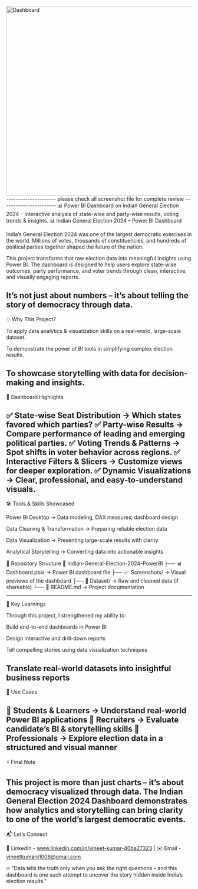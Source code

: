 <img width="873" height="514" alt="Dashboard" src="https://github.com/user-attachments/assets/c7552bae-2225-4888-b9d4-a15bb88f460e" />
---------------------
please check all screenshot file for complete review
-----------------------
📊 Power BI Dashboard on Indian General Election 2024 – Interactive analysis of state-wise and party-wise results, voting trends &amp; insights.
📊 Indian General Election 2024 – Power BI Dashboard

India’s General Election 2024 was one of the largest democratic exercises in the world. Millions of votes, thousands of constituencies, and hundreds of political parties together shaped the future of the nation.

This project transforms that raw election data into meaningful insights using Power BI. The dashboard is designed to help users explore state-wise outcomes, party performance, and voter trends through clean, interactive, and visually engaging reports.

It’s not just about numbers – it’s about telling the story of democracy through data.
------------------------------------------
✨ Why This Project?

To apply data analytics & visualization skills on a real-world, large-scale dataset.

To demonstrate the power of BI tools in simplifying complex election results.

To showcase storytelling with data for decision-making and insights.
---------------------------------------------
🚀 Dashboard Highlights

✅ State-wise Seat Distribution → Which states favored which parties?
✅ Party-wise Results → Compare performance of leading and emerging political parties.
✅ Voting Trends & Patterns → Spot shifts in voter behavior across regions.
✅ Interactive Filters & Slicers → Customize views for deeper exploration.
✅ Dynamic Visualizations → Clear, professional, and easy-to-understand visuals.
--------------------------------------------
🛠️ Tools & Skills Showcased

Power BI Desktop → Data modeling, DAX measures, dashboard design

Data Cleaning & Transformation → Preparing reliable election data

Data Visualization → Presenting large-scale results with clarity

Analytical Storytelling → Converting data into actionable insights

📂 Repository Structure
📁 Indian-General-Election-2024-PowerBI
 ├── 📊 Dashboard.pbix        → Power BI dashboard file
 ├── 📈 Screenshots/          → Visual previews of the dashboard
 ├── 📂 Dataset/              → Raw and cleaned data (if shareable)
 └── 📄 README.md             → Project documentation

--------------------------------------------------

🎯 Key Learnings

Through this project, I strengthened my ability to:

Build end-to-end dashboards in Power BI

Design interactive and drill-down reports

Tell compelling stories using data visualization techniques

Translate real-world datasets into insightful business reports
------------------------------------------
📌 Use Cases

🔹 Students & Learners → Understand real-world Power BI applications
🔹 Recruiters → Evaluate candidate’s BI & storytelling skills
🔹 Professionals → Explore election data in a structured and visual manner
-----------------------------------------
⚡ Final Note

This project is more than just charts – it’s about democracy visualized through data.
The Indian General Election 2024 Dashboard demonstrates how analytics and storytelling can bring clarity to one of the world’s largest democratic events.
-------------------------------------------
📬 Let’s Connect

💼 LinkedIn -  www.linkedin.com/in/vineet-kumar-40ba27323
 | ✉️ Email - vineetkumarji1008@gmail.com

🔥 "Data tells the truth only when you ask the right questions – and this dashboard is one such attempt to uncover the story hidden inside India’s election results."
